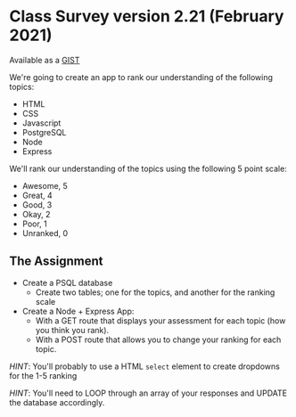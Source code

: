 # Class Survey version 2.21 (February 2021)

Available as a [GIST](https://gist.github.com/seanrreid/ab34e28eb30409b51d5c53f17e94c827)

We're going to create an app to rank our understanding of the following topics:

- HTML
- CSS
- Javascript
- PostgreSQL
- Node
- Express

We'll rank our understanding of the topics using the following 5 point scale:

- Awesome, 5
- Great, 4
- Good, 3
- Okay, 2
- Poor, 1
- Unranked, 0

## The Assignment

- Create a PSQL database
  - Create two tables; one for the topics, and another for the ranking scale
- Create a Node + Express App:
  - With a GET route that displays your assessment for each topic (how you think you rank).
  - With a POST route that allows you to change your ranking for each topic.

_HINT_: You'll probably to use a HTML `select` element to create dropdowns for the 1-5 ranking

_HINT_: You'll need to LOOP through an array of your responses and UPDATE the database accordingly.
